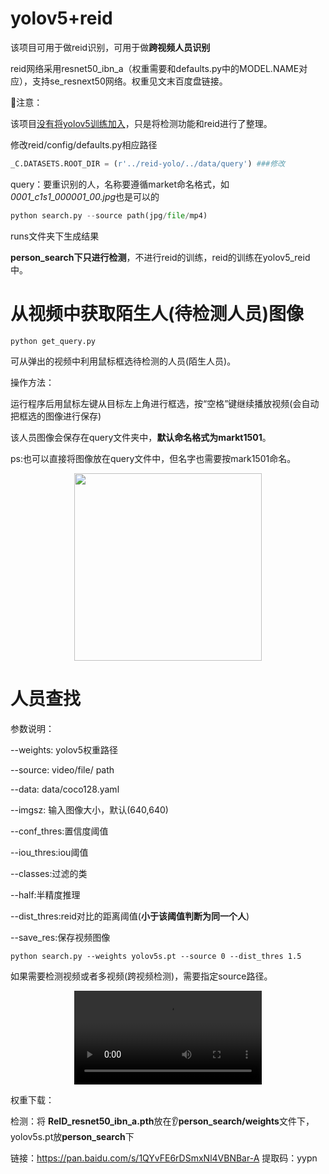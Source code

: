 # yolov5+reid

该项目可用于做reid识别，可用于做**跨视频人员识别**

reid网络采用resnet50_ibn_a（权重需要和defaults.py中的MODEL.NAME对应），支持se_resnext50网络。权重见文末百度盘链接。

:electric_plug:注意：

该项目<u>没有将yolov5训练加入</u>，只是将检测功能和reid进行了整理。

修改reid/config/defaults.py相应路径

```python
_C.DATASETS.ROOT_DIR = (r'../reid-yolo/../data/query') ###修改
```

query：要重识别的人，名称要遵循market命名格式，如*0001_c1s1_000001_00.jpg*也是可以的

```python
python search.py --source path(jpg/file/mp4)
```

runs文件夹下生成结果

**person_search下只进行检测**，不进行reid的训练，reid的训练在yolov5_reid中。

# 从视频中获取陌生人(待检测人员)图像

```shell
python get_query.py
```

可从弹出的视频中利用鼠标框选待检测的人员(陌生人员)。

操作方法：

​		运行程序后用鼠标左键从目标左上角进行框选，按“空格”键继续播放视频(会自动把框选的图像进行保存)

该人员图像会保存在query文件夹中，**默认命名格式为markt1501**。

ps:也可以直接将图像放在query文件中，但名字也需要按mark1501命名。

<p align="center">
  <img src="get_query_images.png" width="300" height="300"/>
</p>

# 人员查找

参数说明：

--weights: yolov5权重路径

--source: video/file/ path

--data: data/coco128.yaml

--imgsz: 输入图像大小，默认(640,640)

--conf_thres:置信度阈值

--iou_thres:iou阈值

--classes:过滤的类

--half:半精度推理

--dist_thres:reid对比的距离阈值(**小于该阈值判断为同一个人**)

--save_res:保存视频图像

```shell
python search.py --weights yolov5s.pt --source 0 --dist_thres 1.5
```

如果需要检测视频或者多视频(跨视频检测)，需要指定source路径。

<p align="center">
    <video src="0.mp4"></video>
</p>


权重下载：

检测：将  **ReID_resnet50_ibn_a.pth**放在:ear:**person_search/weights**文件下，yolov5s.pt放**person_search**下 

链接：https://pan.baidu.com/s/1QYvFE6rDSmxNl4VBNBar-A 
提取码：yypn